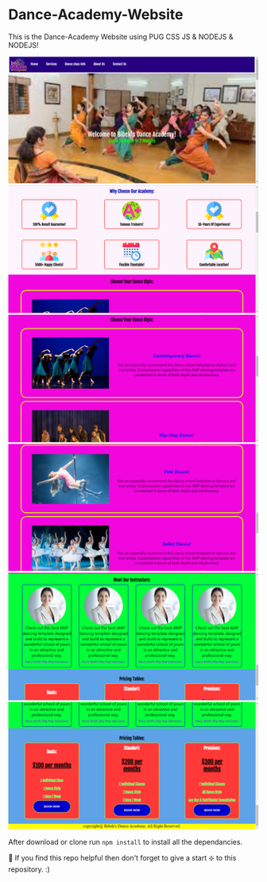 # Dance-Academy-Website
This is the Dance-Academy Website using PUG CSS JS & NODEJS &amp; NODEJS!

![Dance-Academy Website](https://github.com/bibek1123/Dance-Academy-Website/blob/master/Dance%20Academy%20image.png?raw=true)
![Dance-Academy Website](https://github.com/bibek1123/Dance-Academy-Website/blob/master/Dance%20Academy%20image2.png?raw=true)
![Dance-Academy Website](https://github.com/bibek1123/Dance-Academy-Website/blob/master/Dance%20Academy%20image3.png?raw=true)
![Dance-Academy Website](https://github.com/bibek1123/Dance-Academy-Website/blob/master/Dance%20Academy%20image6.png?raw=true)
![Dance-Academy Website](https://github.com/bibek1123/Dance-Academy-Website/blob/master/Dance%20Academy%20image4.png?raw=true)
![Dance-Academy Website](https://github.com/bibek1123/Dance-Academy-Website/blob/master/Dance%20Academy%20image5.png?raw=true)

After download or clone run `npm install` to install all the dependancies.

🙏 If you find this repo helpful then don't forget to give a start ❇️  to this repository. :)

